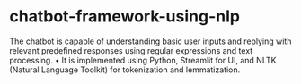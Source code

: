 # chatbot-framework-using-nlp
The chatbot is capable of understanding basic user inputs and replying with relevant predefined responses using       regular expressions and text processing.  • It is implemented using Python, Streamlit for UI, and NLTK (Natural Language Toolkit) for tokenization and  lemmatization. 
